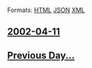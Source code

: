 
Formats: [HTML](2002/04/11/index.html)  [JSON](2002/04/11/index.json)  [XML](2002/04/11/index.xml)  

## [2002-04-11](/news/2002/04/11/index.md)

## [Previous Day...](/news/2002/04/10/index.md)

